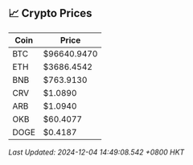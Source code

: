 ## 📈 Crypto Prices

| Coin | Price |
| ---- | ----- |
| BTC | $96640.9470 |
| ETH | $3686.4542 |
| BNB | $763.9130 |
| CRV | $1.0890 |
| ARB | $1.0940 |
| OKB | $60.4077 |
| DOGE | $0.4187 |

_Last Updated: 2024-12-04 14:49:08.542 +0800 HKT_